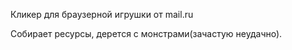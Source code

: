 Кликер для браузерной игрушки от mail.ru

Собирает ресурсы, дерется с монстрами(зачастую неудачно).
